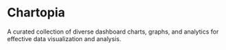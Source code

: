 # Chartopia
A curated collection of diverse dashboard charts, graphs, and analytics for effective data visualization and analysis.
